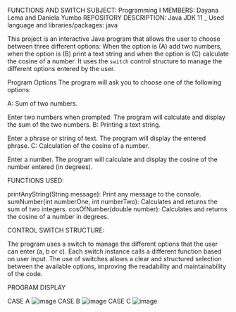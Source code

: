 FUNCTIONS AND  SWITCH
SUBJECT: Programming I
MEMBERS: Dayana Lema and Daniela Yumbo
 REPOSITORY DESCRIPTION:
 Java JDK 11 _ Used language and libraries/packages: java
 
 This project is an interactive Java program that allows the user to choose between three different options: When the option is (A) add two numbers, when the option is (B) print a text string and when the option is (C) calculate the cosine of a number.
It uses the `switch` control structure to manage the different options entered by the user.

Program Options
The program will ask you to choose one of the following options:

A: Sum of two numbers.

Enter two numbers when prompted.
The program will calculate and display the sum of the two numbers.
B: Printing a text string.

Enter a phrase or string of text.
The program will display the entered phrase.
C: Calculation of the cosine of a number.

Enter a number.
The program will calculate and display the cosine of the number entered (in degrees).

FUNCTIONS USED:

printAnyString(String message): Print any message to the console.
sumNumber(int numberOne, int numberTwo): Calculates and returns the sum of two integers.
cosOfNumber(double number): Calculates and returns the cosine of a number in degrees.

CONTROL SWITCH STRUCTURE:

The program uses a switch to manage the different options that the user can enter (a, b or c). Each switch instance calls a different function based on user input.
The use of switches allows a clear and structured selection between the available options, improving the readability and maintainability of the code.

PROGRAM DISPLAY

CASE A
![image](https://github.com/dayaLeCap/Fuctions_Switch/assets/169932438/d52ca597-c115-4785-8974-97dd58cd513d)
CASE B
![image](https://github.com/dayaLeCap/Fuctions_Switch/assets/169932438/3e1dd4f3-ded6-442a-a7db-f4a29c0d63b9)
CASE C
![image](https://github.com/dayaLeCap/Fuctions_Switch/assets/169932438/73081deb-e6c6-4cd6-be44-0618bf283615)


